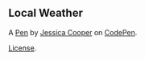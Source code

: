 Local Weather
-------------


A [Pen](http://codepen.io/Mowg1i/pen/rmaNKR) by [Jessica Cooper](http://codepen.io/Mowg1i) on [CodePen](http://codepen.io/).

[License](http://codepen.io/Mowg1i/pen/rmaNKR/license).